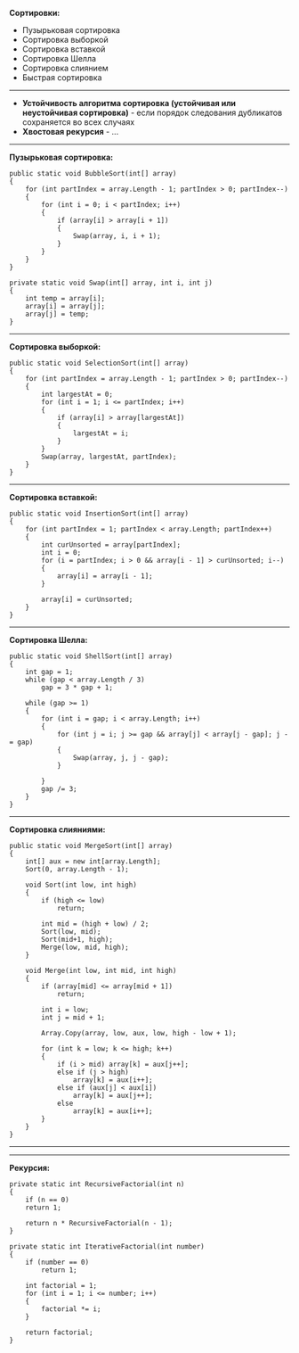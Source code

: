 **Сортировки:**
- Пузырьковая сортировка
- Сортировка выборкой
- Сортировка вставкой
- Сортировка Шелла
- Сортировка слиянием
- Быстрая сортировка
------------------------------------------------------------------------------------------
- **Устойчивость алгоритма сортировка (устойчивая или неустойчивая сортировка)** - если порядок следования дубликатов сохраняется во всех случаях
- **Хвостовая рекурсия** - ...
------------------------------------------------------------------------------------------
**Пузырьковая сортировка:**

```
public static void BubbleSort(int[] array)
{
    for (int partIndex = array.Length - 1; partIndex > 0; partIndex--)
    {
        for (int i = 0; i < partIndex; i++)
        {
            if (array[i] > array[i + 1])
            {
                Swap(array, i, i + 1);
            }
        }
    }
}
```

```
private static void Swap(int[] array, int i, int j)
{
	int temp = array[i];
	array[i] = array[j];
	array[j] = temp;
}
```
------------------------------------------------------------------------------------------
**Сортировка выборкой:**

```
public static void SelectionSort(int[] array)
{
	for (int partIndex = array.Length - 1; partIndex > 0; partIndex--)
	{
		int largestAt = 0;
		for (int i = 1; i <= partIndex; i++)
		{
			if (array[i] > array[largestAt])
			{
				largestAt = i;
			}
		}
		Swap(array, largestAt, partIndex);
	}
}
```
------------------------------------------------------------------------------------------
**Сортировка вставкой:**

```
public static void InsertionSort(int[] array)
{
	for (int partIndex = 1; partIndex < array.Length; partIndex++)
	{
		int curUnsorted = array[partIndex];
		int i = 0;
		for (i = partIndex; i > 0 && array[i - 1] > curUnsorted; i--)
		{
		    array[i] = array[i - 1];
		}

		array[i] = curUnsorted;
	}
}
```
------------------------------------------------------------------------------------------
**Сортировка Шелла:**

```
public static void ShellSort(int[] array)
{
	int gap = 1;
	while (gap < array.Length / 3)
		gap = 3 * gap + 1;

	while (gap >= 1)
	{
		for (int i = gap; i < array.Length; i++)
		{
			for (int j = i; j >= gap && array[j] < array[j - gap]; j -= gap)
			{
				Swap(array, j, j - gap);
			}

		}
		gap /= 3;
	}
}
```
------------------------------------------------------------------------------------------
**Сортировка слияниями:**

```
public static void MergeSort(int[] array)
{
	int[] aux = new int[array.Length];
	Sort(0, array.Length - 1);

	void Sort(int low, int high)
	{
		if (high <= low)
			return;

		int mid = (high + low) / 2;
		Sort(low, mid);
		Sort(mid+1, high);
		Merge(low, mid, high);
	}

	void Merge(int low, int mid, int high)
	{
		if (array[mid] <= array[mid + 1])
			return;

		int i = low;
		int j = mid + 1;

		Array.Copy(array, low, aux, low, high - low + 1);

		for (int k = low; k <= high; k++)
		{
			if (i > mid) array[k] = aux[j++];
			else if (j > high)
				array[k] = aux[i++];
			else if (aux[j] < aux[i])
				array[k] = aux[j++];
			else
				array[k] = aux[i++];
		}
	}
}
```
------------------------------------------------------------------------------------------
------------------------------------------------------------------------------------------
**Рекурсия:**

```
private static int RecursiveFactorial(int n)
{
    if (n == 0)
	return 1;

    return n * RecursiveFactorial(n - 1);
}
```

```
private static int IterativeFactorial(int number)
{
	if (number == 0)
		return 1;

	int factorial = 1;
	for (int i = 1; i <= number; i++)
	{
		factorial *= i;
	}

	return factorial;
}
```
